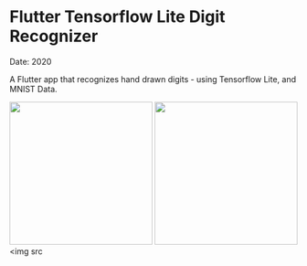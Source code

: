 # Flutter Tensorflow Lite Digit Recognizer

Date: 2020

A Flutter app that recognizes hand drawn digits - using Tensorflow Lite, and MNIST Data.

<img src="./readme/1.png" width="250"/> <img src="./readme/2.png" width="250"/> <img src